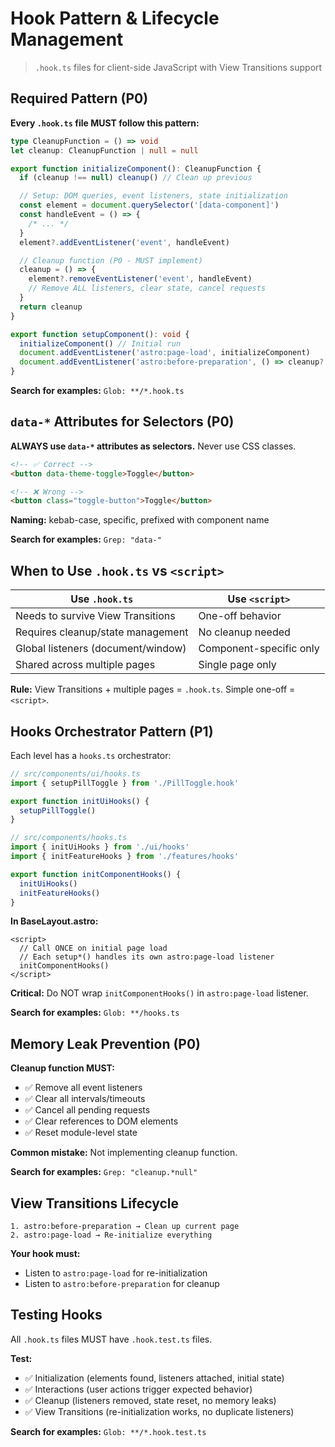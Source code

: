 # Hook Pattern & Lifecycle Management

> `.hook.ts` files for client-side JavaScript with View Transitions support

## Required Pattern (P0)

**Every `.hook.ts` file MUST follow this pattern:**

```typescript
type CleanupFunction = () => void
let cleanup: CleanupFunction | null = null

export function initializeComponent(): CleanupFunction {
  if (cleanup !== null) cleanup() // Clean up previous

  // Setup: DOM queries, event listeners, state initialization
  const element = document.querySelector('[data-component]')
  const handleEvent = () => {
    /* ... */
  }
  element?.addEventListener('event', handleEvent)

  // Cleanup function (P0 - MUST implement)
  cleanup = () => {
    element?.removeEventListener('event', handleEvent)
    // Remove ALL listeners, clear state, cancel requests
  }
  return cleanup
}

export function setupComponent(): void {
  initializeComponent() // Initial run
  document.addEventListener('astro:page-load', initializeComponent)
  document.addEventListener('astro:before-preparation', () => cleanup?.())
}
```

**Search for examples:** `Glob: **/*.hook.ts`

## `data-*` Attributes for Selectors (P0)

**ALWAYS use `data-*` attributes as selectors.** Never use CSS classes.

```html
<!-- ✅ Correct -->
<button data-theme-toggle>Toggle</button>

<!-- ❌ Wrong -->
<button class="toggle-button">Toggle</button>
```

**Naming:** kebab-case, specific, prefixed with component name

**Search for examples:** `Grep: "data-"`

## When to Use `.hook.ts` vs `<script>`

| Use `.hook.ts`                     | Use `<script>`          |
| ---------------------------------- | ----------------------- |
| Needs to survive View Transitions  | One-off behavior        |
| Requires cleanup/state management  | No cleanup needed       |
| Global listeners (document/window) | Component-specific only |
| Shared across multiple pages       | Single page only        |

**Rule:** View Transitions + multiple pages = `.hook.ts`. Simple one-off =
`<script>`.

## Hooks Orchestrator Pattern (P1)

Each level has a `hooks.ts` orchestrator:

```typescript
// src/components/ui/hooks.ts
import { setupPillToggle } from './PillToggle.hook'

export function initUiHooks() {
  setupPillToggle()
}
```

```typescript
// src/components/hooks.ts
import { initUiHooks } from './ui/hooks'
import { initFeatureHooks } from './features/hooks'

export function initComponentHooks() {
  initUiHooks()
  initFeatureHooks()
}
```

**In BaseLayout.astro:**

```astro
<script>
  // Call ONCE on initial page load
  // Each setup*() handles its own astro:page-load listener
  initComponentHooks()
</script>
```

**Critical:** Do NOT wrap `initComponentHooks()` in `astro:page-load` listener.

**Search for examples:** `Glob: **/hooks.ts`

## Memory Leak Prevention (P0)

**Cleanup function MUST:**

- ✅ Remove all event listeners
- ✅ Clear all intervals/timeouts
- ✅ Cancel all pending requests
- ✅ Clear references to DOM elements
- ✅ Reset module-level state

**Common mistake:** Not implementing cleanup function.

**Search for examples:** `Grep: "cleanup.*null"`

## View Transitions Lifecycle

```text
1. astro:before-preparation → Clean up current page
2. astro:page-load → Re-initialize everything
```

**Your hook must:**

- Listen to `astro:page-load` for re-initialization
- Listen to `astro:before-preparation` for cleanup

## Testing Hooks

All `.hook.ts` files MUST have `.hook.test.ts` files.

**Test:**

- ✅ Initialization (elements found, listeners attached, initial state)
- ✅ Interactions (user actions trigger expected behavior)
- ✅ Cleanup (listeners removed, state reset, no memory leaks)
- ✅ View Transitions (re-initialization works, no duplicate listeners)

**Search for examples:** `Glob: **/*.hook.test.ts`

